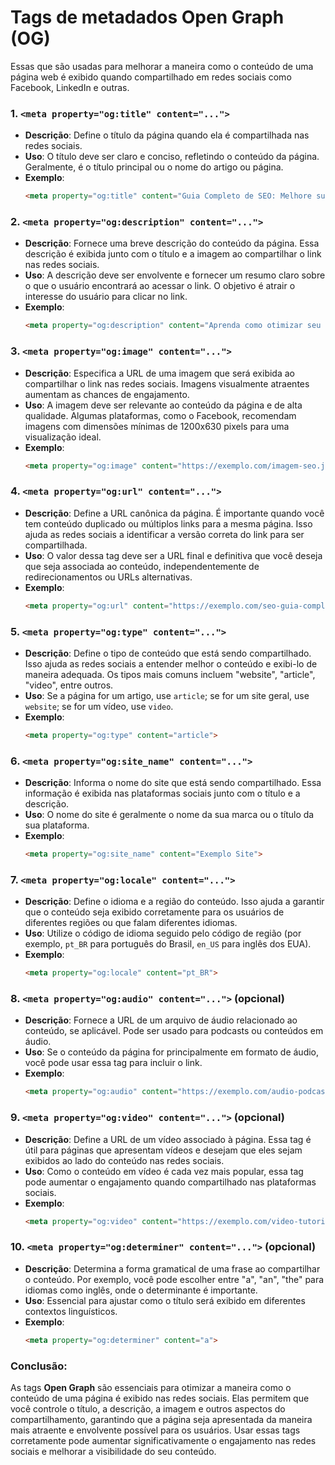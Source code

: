 

# Tags de metadados **Open Graph (OG)**

Essas que são usadas para melhorar a maneira como o conteúdo de uma página web é exibido quando compartilhado em redes sociais como Facebook, LinkedIn e outras.

### 1. **`<meta property="og:title" content="...">`**

- **Descrição**: Define o título da página quando ela é compartilhada nas redes sociais.
- **Uso**: O título deve ser claro e conciso, refletindo o conteúdo da página. Geralmente, é o título principal ou o nome do artigo ou página.
- **Exemplo**: 
  ```html
  <meta property="og:title" content="Guia Completo de SEO: Melhore sua Visibilidade Online">
  ```

### 2. **`<meta property="og:description" content="...">`**

- **Descrição**: Fornece uma breve descrição do conteúdo da página. Essa descrição é exibida junto com o título e a imagem ao compartilhar o link nas redes sociais.
- **Uso**: A descrição deve ser envolvente e fornecer um resumo claro sobre o que o usuário encontrará ao acessar o link. O objetivo é atrair o interesse do usuário para clicar no link.
- **Exemplo**: 
  ```html
  <meta property="og:description" content="Aprenda como otimizar seu site para os motores de busca e aumentar sua visibilidade com técnicas de SEO comprovadas.">
  ```

### 3. **`<meta property="og:image" content="...">`**

- **Descrição**: Especifica a URL de uma imagem que será exibida ao compartilhar o link nas redes sociais. Imagens visualmente atraentes aumentam as chances de engajamento.
- **Uso**: A imagem deve ser relevante ao conteúdo da página e de alta qualidade. Algumas plataformas, como o Facebook, recomendam imagens com dimensões mínimas de 1200x630 pixels para uma visualização ideal.
- **Exemplo**: 
  ```html
  <meta property="og:image" content="https://exemplo.com/imagem-seo.jpg">
  ```

### 4. **`<meta property="og:url" content="...">`**

- **Descrição**: Define a URL canônica da página. É importante quando você tem conteúdo duplicado ou múltiplos links para a mesma página. Isso ajuda as redes sociais a identificar a versão correta do link para ser compartilhada.
- **Uso**: O valor dessa tag deve ser a URL final e definitiva que você deseja que seja associada ao conteúdo, independentemente de redirecionamentos ou URLs alternativas.
- **Exemplo**: 
  ```html
  <meta property="og:url" content="https://exemplo.com/seo-guia-completo">
  ```

### 5. **`<meta property="og:type" content="...">`**

- **Descrição**: Define o tipo de conteúdo que está sendo compartilhado. Isso ajuda as redes sociais a entender melhor o conteúdo e exibi-lo de maneira adequada. Os tipos mais comuns incluem "website", "article", "video", entre outros.
- **Uso**: Se a página for um artigo, use `article`; se for um site geral, use `website`; se for um vídeo, use `video`.
- **Exemplo**:
  ```html
  <meta property="og:type" content="article">
  ```

### 6. **`<meta property="og:site_name" content="...">`**

- **Descrição**: Informa o nome do site que está sendo compartilhado. Essa informação é exibida nas plataformas sociais junto com o título e a descrição.
- **Uso**: O nome do site é geralmente o nome da sua marca ou o título da sua plataforma.
- **Exemplo**:
  ```html
  <meta property="og:site_name" content="Exemplo Site">
  ```

### 7. **`<meta property="og:locale" content="...">`**

- **Descrição**: Define o idioma e a região do conteúdo. Isso ajuda a garantir que o conteúdo seja exibido corretamente para os usuários de diferentes regiões ou que falam diferentes idiomas.
- **Uso**: Utilize o código de idioma seguido pelo código de região (por exemplo, `pt_BR` para português do Brasil, `en_US` para inglês dos EUA).
- **Exemplo**:
  ```html
  <meta property="og:locale" content="pt_BR">
  ```

### 8. **`<meta property="og:audio" content="...">`** (opcional)

- **Descrição**: Fornece a URL de um arquivo de áudio relacionado ao conteúdo, se aplicável. Pode ser usado para podcasts ou conteúdos em áudio.
- **Uso**: Se o conteúdo da página for principalmente em formato de áudio, você pode usar essa tag para incluir o link.
- **Exemplo**:
  ```html
  <meta property="og:audio" content="https://exemplo.com/audio-podcast.mp3">
  ```

### 9. **`<meta property="og:video" content="...">`** (opcional)

- **Descrição**: Define a URL de um vídeo associado à página. Essa tag é útil para páginas que apresentam vídeos e desejam que eles sejam exibidos ao lado do conteúdo nas redes sociais.
- **Uso**: Como o conteúdo em vídeo é cada vez mais popular, essa tag pode aumentar o engajamento quando compartilhado nas plataformas sociais.
- **Exemplo**:
  ```html
  <meta property="og:video" content="https://exemplo.com/video-tutorial.mp4">
  ```

### 10. **`<meta property="og:determiner" content="...">`** (opcional)

- **Descrição**: Determina a forma gramatical de uma frase ao compartilhar o conteúdo. Por exemplo, você pode escolher entre "a", "an", "the" para idiomas como inglês, onde o determinante é importante.
- **Uso**: Essencial para ajustar como o título será exibido em diferentes contextos linguísticos.
- **Exemplo**:
  ```html
  <meta property="og:determiner" content="a">
  ```

### Conclusão:
As tags **Open Graph** são essenciais para otimizar a maneira como o conteúdo de uma página é exibido nas redes sociais. Elas permitem que você controle o título, a descrição, a imagem e outros aspectos do compartilhamento, garantindo que a página seja apresentada da maneira mais atraente e envolvente possível para os usuários. Usar essas tags corretamente pode aumentar significativamente o engajamento nas redes sociais e melhorar a visibilidade do seu conteúdo.